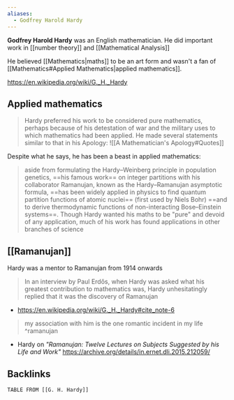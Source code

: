 ```yaml
---
aliases:
  - Godfrey Harold Hardy
---
```

**Godfrey Harold Hardy** was an English mathematician.
He did important work in [[number theory]] and [[Mathematical Analysis]]

He believed [[Mathematics|maths]] to be an art form and wasn't a fan of [[Mathematics#Applied Mathematics|applied mathematics]].

https://en.wikipedia.org/wiki/G._H._Hardy

## Applied mathematics

>Hardy preferred his work to be considered pure mathematics, perhaps because of his detestation of war and the military uses to which mathematics had been applied. He made several statements similar to that in his Apology:
>![[A Mathematician's Apology#Quotes]]

Despite what he says, he has been a beast in applied mathematics:

>aside from formulating the Hardy–Weinberg principle in population genetics, ==his famous work== on integer partitions with his collaborator Ramanujan, known as the Hardy–Ramanujan asymptotic formula, ==has been widely applied in physics to find quantum partition functions of atomic nuclei== (first used by Niels Bohr) ==and to derive thermodynamic functions of non-interacting Bose–Einstein systems==. Though Hardy wanted his maths to be "pure" and devoid of any application, much of his work has found applications in other branches of science

## [[Ramanujan]]

Hardy was a mentor to Ramanujan from 1914 onwards

>In an interview by Paul Erdős, when Hardy was asked what his greatest contribution to mathematics was, Hardy unhesitatingly replied that it was the discovery of Ramanujan
- https://en.wikipedia.org/wiki/G._H._Hardy#cite_note-6

>my association with him is the one romantic incident in my life ^ramanujan
- Hardy on _"Ramanujan: Twelve Lectures on Subjects Suggested by his Life and Work"_
  https://archive.org/details/in.ernet.dli.2015.212059/

## Backlinks

```dataview
TABLE FROM [[G. H. Hardy]]
```